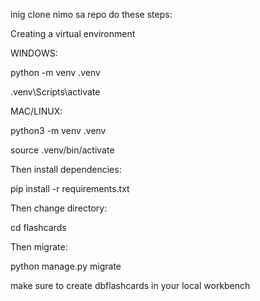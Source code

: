 inig clone nimo sa repo do these steps:


Creating a virtual environment

WINDOWS:

python -m venv .venv

.venv\Scripts\activate

MAC/LINUX:

python3 -m venv .venv

source .venv/bin/activate


Then install dependencies:

pip install -r requirements.txt


Then change directory:

cd flashcards

Then migrate:

python manage.py migrate



make sure to create dbflashcards in your local workbench


